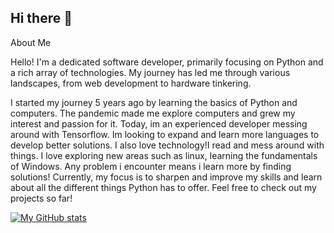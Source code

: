 ## Hi there 👋

About Me

Hello! I'm a dedicated software developer, primarily focusing on Python and a rich array of technologies. My journey has led me through various landscapes, from web development to hardware tinkering.

I started my journey 5 years ago by learning the basics of Python and computers. The pandemic made me explore computers and grew my interest and passion for it. Today, im an experienced developer messing around with Tensorflow. 
Im looking to expand and learn more languages to develop better solutions. I also love technology!I read and mess around with things. I love exploring new areas such as linux, learning the fundamentals of Windows. Any problem i encounter means i learn more by           finding solutions! Currently, my focus is to sharpen and improve my skills and learn about all the different things Python has to offer. Feel free to check out my projects so far!

[![My GitHub stats](https://github-readme-stats.vercel.app/api?username=xB-r)](https://github.com/anuraghazra/github-readme-stats)
  
